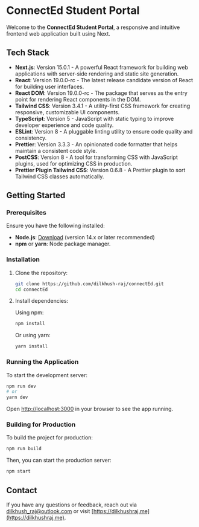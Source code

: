 # ConnectEd Student Portal

Welcome to the **ConnectEd Student Portal**, a responsive and intuitive frontend web application built using Next.

## Tech Stack

- **Next.js**: Version 15.0.1 - A powerful React framework for building web applications with server-side rendering and static site generation.
- **React**: Version 19.0.0-rc - The latest release candidate version of React for building user interfaces.
- **React DOM**: Version 19.0.0-rc - The package that serves as the entry point for rendering React components in the DOM.
- **Tailwind CSS**: Version 3.4.1 - A utility-first CSS framework for creating responsive, customizable UI components.
- **TypeScript**: Version 5 - JavaScript with static typing to improve developer experience and code quality.
- **ESLint**: Version 8 - A pluggable linting utility to ensure code quality and consistency.
- **Prettier**: Version 3.3.3 - An opinionated code formatter that helps maintain a consistent code style.
- **PostCSS**: Version 8 - A tool for transforming CSS with JavaScript plugins, used for optimizing CSS in production.
- **Prettier Plugin Tailwind CSS**: Version 0.6.8 - A Prettier plugin to sort Tailwind CSS classes automatically.

## Getting Started

### Prerequisites

Ensure you have the following installed:

- **Node.js**: [Download](https://nodejs.org/) (version 14.x or later recommended)
- **npm** or **yarn**: Node package manager.

### Installation

1. Clone the repository:

   ```bash
   git clone https://github.com/dilkhush-raj/connectEd.git
   cd connectEd
   ```

2. Install dependencies:

   Using npm:

   ```bash
   npm install
   ```

   Or using yarn:

   ```bash
   yarn install
   ```

### Running the Application

To start the development server:

```bash
npm run dev
# or
yarn dev
```

Open [http://localhost:3000](http://localhost:3000) in your browser to see the app running.

### Building for Production

To build the project for production:

```bash
npm run build
```

Then, you can start the production server:

```bash
npm start
```

## Contact

If you have any questions or feedback, reach out via [dilkhush_raj@outlook.com](mailto:dilkhush_raj@outlook.com) or visit [https://dilkhushraj.me](https://dilkhushraj.me).
